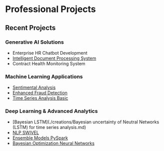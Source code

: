 # Professional Projects

## Recent Projects

### Generative AI Solutions
- Enterprise HR Chatbot Development
- [Intelligent Document Processing System](./creations/intelligent_document_processing_system.md)
- Contract Health Monitoring System


### Machine Learning Applications
- [Sentimental Analysis](./creations/sentimental_analysis.md)
- [Enhanced Fraud Detection](./creations/enhanced_fraud_detection.md)
- [Time Series Analysis Basic](./creations/ARIMA_vs._LSTM_time_series_data.md)

### Deep Learning & Advanced Analytics
- [Bayesian LSTM](./creations/Bayesian uncertainty of Neutral Networks (LSTM) for time series analysis.md)
- [NLP SWIVEL](./creations/nlp_swivel.md)
- [Ensemble Models PySpark](./creations/ensemble_model_pyspark.md)
- [Bayesian Optimization Neural Networks](./creations/bayesian_optimziation_NN.md)